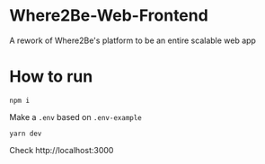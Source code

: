 # Where2Be-Web-Frontend
A rework of Where2Be's platform to be an entire scalable web app

# How to run

`npm i`

Make a `.env` based on `.env-example`

`yarn dev`

Check http://localhost:3000 